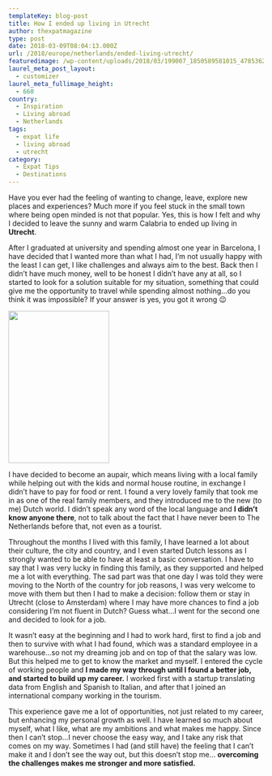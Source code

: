 ```yaml
---
templateKey: blog-post
title: How I ended up living in Utrecht
author: thexpatmagazine
type: post
date: 2018-03-09T08:04:13.000Z
url: /2018/europe/netherlands/ended-living-utrecht/
featuredimage: /wp-content/uploads/2018/03/199007_1850589581015_4785362_n.jpg
laurel_meta_post_layout:
  - customizer
laurel_meta_fullimage_height:
  - 660
country:
  - Inspiration
  - Living abroad
  - Netherlands
tags:
  - expat life
  - living abroad
  - utrecht
category:
  - Expat Tips
  - Destinations
---
```


Have you ever had the feeling of wanting to change, leave, explore new places and experiences? Much more if you feel stuck in the small town where being open minded is not that popular. Yes, this is how I felt and why I decided to leave the sunny and warm Calabria to ended up living in **Utrecht**.

After I graduated at university and spending almost one year in Barcelona, I have decided that I wanted more than what I had, I&#8217;m not usually happy with the least I can get, I like challenges and always aim to the best. Back then I didn&#8217;t have much money, well to be honest I didn&#8217;t have any at all, so I started to look for a solution suitable for my situation, something that could give me the opportunity to travel while spending almost nothing&#8230;do you think it was impossible? If your answer is yes, you got it wrong 😉

<img  src="/img/uploads/2018/03/UNADJUSTEDNONRAW_thumb_1e63-199x300.jpg" alt="" width="199" height="300" srcset="/img/uploads/2018/03/UNADJUSTEDNONRAW_thumb_1e63-199x300.jpg 199w, /img/uploads/2018/03/UNADJUSTEDNONRAW_thumb_1e63.jpg 478w" sizes="(max-width: 199px) 100vw, 199px" />
  
I have decided to become an aupair, which means living with a local family while helping out with the kids and normal house routine, in exchange I didn&#8217;t have to pay for food or rent. I found a very lovely family that took me in as one of the real family members, and they introduced me to the new (to me) Dutch world. I didn&#8217;t speak any word of the local language and **I didn&#8217;t know anyone there**, not to talk about the fact that I have never been to The Netherlands before that, not even as a tourist.

Throughout the months I lived with this family, I have learned a lot about their culture, the city and country, and I even started Dutch lessons as I strongly wanted to be able to have at least a basic conversation. I have to say that I was very lucky in finding this family, as they supported and helped me a lot with everything. The sad part was that one day I was told they were moving to the North of the country for job reasons, I was very welcome to move with them but then I had to make a decision: follow them or stay in Utrecht (close to Amsterdam) where I may have more chances to find a job considering I&#8217;m not fluent in Dutch? Guess what&#8230;I went for the second one and decided to look for a job.

It wasn&#8217;t easy at the beginning and I had to work hard, first to find a job and then to survive with what I had found, which was a standard employee in a warehouse&#8230;so not my dreaming job and on top of that the salary was low. But this helped me to get to know the market and myself. I entered the cycle of working people and **I made my way through until I found a better job, and started to build up my career.** I worked first with a startup translating data from English and Spanish to Italian, and after that I joined an international company working in the tourism.

This experience gave me a lot of opportunities, not just related to my career, but enhancing my personal growth as well. I have learned so much about myself, what I like, what are my ambitions and what makes me happy. Since then I can&#8217;t stop&#8230;I never choose the easy way, and I take any risk that comes on my way. Sometimes I had (and still have) the feeling that I can&#8217;t make it and I don&#8217;t see the way out, but this doesn&#8217;t stop me&#8230; **overcoming the challenges makes me stronger and more satisfied.**
